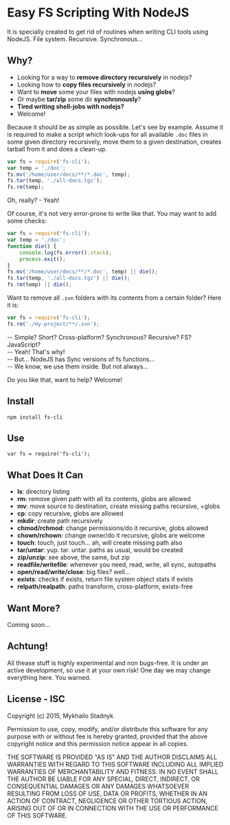 # Easy FS Scripting With NodeJS

It is specially created to get rid of routines when writing CLI tools using
NodeJS. File system. Recursive. Synchronous...

## Why?

 - Looking for a way to **remove directory recursively** in nodejs?
 - Looking how to **copy files recursively** in nodejs?
 - Want to **move** some your files with nodejs **using globs**?
 - Or maybe **tar/zip** some dir **synchronously**?
 - **Tired writing shell-jobs with nodejs?**
 - Welcome!

Because it should be as simple as possible. Let's see by example. Assume it
is required to make a script which look-ups for all available ```.doc``` files 
in some given directory recursively, move them to a given destination, creates 
tarball from it and does a clean-up.

```javascript
var fs = require('fs-cli');
var temp = './doc';
fs.mv('/home/user/docs/**/*.doc', temp);
fs.tar(temp, './all-docs.tgz');
fs.rm(temp);
```

Oh, really? - Yeah!

Of course, it's not very error-prone to write like that. You may want to add 
some checks:

```javascript
var fs = require('fs-cli');
var temp = './doc';
function die() {
    console.log(fs.error().stack);
    process.exit();
}
fs.mv('/home/user/docs/**/*.doc', temp) || die();
fs.tar(temp, './all-docs.tgz') || die();
fs.rm(temp) || die();
```

Want to remove all ```.svn``` folders with its contents from a certain folder?
Here it is:

```javascript
var fs = require('fs-cli');
fs.rm('./my-project/**/.svn');
```

-- Simple? Short? Cross-platform? Synchronous? Recursive? FS? JavaScript?<br>
-- Yeah! That's why!<br>
-- But... NodeJS has Sync versions of fs functions...<br>
-- We know, we use them inside. But not always...

Do you like that, want to help? Welcome!

## Install

    npm install fs-cli

## Use

    var fs = require('fs-cli');

## What Does It Can

 - **ls**: directory listing
 - **rm**: remove given path with all its contents, globs are allowed
 - **mv**: move source to destination, create missing paths recursive, +globs
 - **cp**: copy recursive, globs are allowed
 - **mkdir**: create path recursively
 - **chmod/rchmod**: change permissions/do it recursive, globs allowed
 - **chown/rchown**: change owner/do it recursive, globs are welcome
 - **touch**: touch, just touch... ah, will create missing path also
 - **tar/untar**: yup. tar. untar. paths as usual, would be created
 - **zip/unzip**: see above, the same, but zip
 - **readfile/writefile**: whenever you need, read, write, all sync, autopaths
 - **open/read/write/close**: big files? well...
 - **exists**: checks if exists, return file system object stats if exists
 - **relpath/realpath**: paths transform, cross-platform, exists-free 

## Want More?

Coming soon...

## Achtung!

All thease stuff is highly experimental and non bugs-free. It is under an active
development, so use it at your own risk! One day we may change everything here. 
You warned.

## License - ISC

Copyright (c) 2015, Mykhailo Stadnyk

Permission to use, copy, modify, and/or distribute this software for any purpose
with or without fee is hereby granted, provided that the above copyright notice 
and this permission notice appear in all copies.

THE SOFTWARE IS PROVIDED "AS IS" AND THE AUTHOR DISCLAIMS ALL WARRANTIES WITH 
REGARD TO THIS SOFTWARE INCLUDING ALL IMPLIED WARRANTIES OF MERCHANTABILITY AND 
FITNESS. IN NO EVENT SHALL THE AUTHOR BE LIABLE FOR ANY SPECIAL, DIRECT, 
INDIRECT, OR CONSEQUENTIAL DAMAGES OR ANY DAMAGES WHATSOEVER RESULTING FROM LOSS
OF USE, DATA OR PROFITS, WHETHER IN AN ACTION OF CONTRACT, NEGLIGENCE OR OTHER 
TORTIOUS ACTION, ARISING OUT OF OR IN CONNECTION WITH THE USE OR PERFORMANCE OF 
THIS SOFTWARE.
